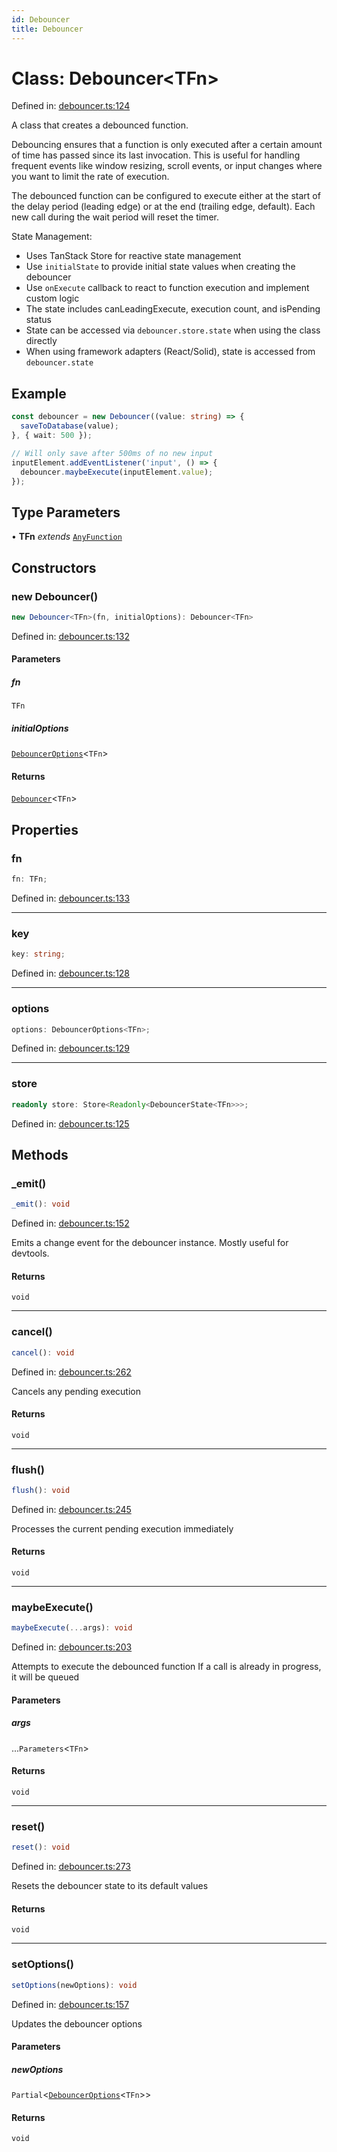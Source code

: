 ```yaml
---
id: Debouncer
title: Debouncer
---
```


<!-- DO NOT EDIT: this page is autogenerated from the type comments -->

# Class: Debouncer\<TFn\>

Defined in: [debouncer.ts:124](https://github.com/TanStack/pacer/blob/main/packages/pacer/src/debouncer.ts#L124)

A class that creates a debounced function.

Debouncing ensures that a function is only executed after a certain amount of time has passed
since its last invocation. This is useful for handling frequent events like window resizing,
scroll events, or input changes where you want to limit the rate of execution.

The debounced function can be configured to execute either at the start of the delay period
(leading edge) or at the end (trailing edge, default). Each new call during the wait period
will reset the timer.

State Management:
- Uses TanStack Store for reactive state management
- Use `initialState` to provide initial state values when creating the debouncer
- Use `onExecute` callback to react to function execution and implement custom logic
- The state includes canLeadingExecute, execution count, and isPending status
- State can be accessed via `debouncer.store.state` when using the class directly
- When using framework adapters (React/Solid), state is accessed from `debouncer.state`

## Example

```ts
const debouncer = new Debouncer((value: string) => {
  saveToDatabase(value);
}, { wait: 500 });

// Will only save after 500ms of no new input
inputElement.addEventListener('input', () => {
  debouncer.maybeExecute(inputElement.value);
});
```

## Type Parameters

• **TFn** *extends* [`AnyFunction`](../../type-aliases/anyfunction.md)

## Constructors

### new Debouncer()

```ts
new Debouncer<TFn>(fn, initialOptions): Debouncer<TFn>
```

Defined in: [debouncer.ts:132](https://github.com/TanStack/pacer/blob/main/packages/pacer/src/debouncer.ts#L132)

#### Parameters

##### fn

`TFn`

##### initialOptions

[`DebouncerOptions`](../../interfaces/debounceroptions.md)\<`TFn`\>

#### Returns

[`Debouncer`](../debouncer.md)\<`TFn`\>

## Properties

### fn

```ts
fn: TFn;
```

Defined in: [debouncer.ts:133](https://github.com/TanStack/pacer/blob/main/packages/pacer/src/debouncer.ts#L133)

***

### key

```ts
key: string;
```

Defined in: [debouncer.ts:128](https://github.com/TanStack/pacer/blob/main/packages/pacer/src/debouncer.ts#L128)

***

### options

```ts
options: DebouncerOptions<TFn>;
```

Defined in: [debouncer.ts:129](https://github.com/TanStack/pacer/blob/main/packages/pacer/src/debouncer.ts#L129)

***

### store

```ts
readonly store: Store<Readonly<DebouncerState<TFn>>>;
```

Defined in: [debouncer.ts:125](https://github.com/TanStack/pacer/blob/main/packages/pacer/src/debouncer.ts#L125)

## Methods

### \_emit()

```ts
_emit(): void
```

Defined in: [debouncer.ts:152](https://github.com/TanStack/pacer/blob/main/packages/pacer/src/debouncer.ts#L152)

Emits a change event for the debouncer instance. Mostly useful for devtools.

#### Returns

`void`

***

### cancel()

```ts
cancel(): void
```

Defined in: [debouncer.ts:262](https://github.com/TanStack/pacer/blob/main/packages/pacer/src/debouncer.ts#L262)

Cancels any pending execution

#### Returns

`void`

***

### flush()

```ts
flush(): void
```

Defined in: [debouncer.ts:245](https://github.com/TanStack/pacer/blob/main/packages/pacer/src/debouncer.ts#L245)

Processes the current pending execution immediately

#### Returns

`void`

***

### maybeExecute()

```ts
maybeExecute(...args): void
```

Defined in: [debouncer.ts:203](https://github.com/TanStack/pacer/blob/main/packages/pacer/src/debouncer.ts#L203)

Attempts to execute the debounced function
If a call is already in progress, it will be queued

#### Parameters

##### args

...`Parameters`\<`TFn`\>

#### Returns

`void`

***

### reset()

```ts
reset(): void
```

Defined in: [debouncer.ts:273](https://github.com/TanStack/pacer/blob/main/packages/pacer/src/debouncer.ts#L273)

Resets the debouncer state to its default values

#### Returns

`void`

***

### setOptions()

```ts
setOptions(newOptions): void
```

Defined in: [debouncer.ts:157](https://github.com/TanStack/pacer/blob/main/packages/pacer/src/debouncer.ts#L157)

Updates the debouncer options

#### Parameters

##### newOptions

`Partial`\<[`DebouncerOptions`](../../interfaces/debounceroptions.md)\<`TFn`\>\>

#### Returns

`void`
